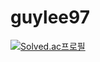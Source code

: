 # guylee97


[![Solved.ac프로필](http://mazassumnida.wtf/api/v2/generate_badge?boj={handle})](https://solved.ac/guylee97)
